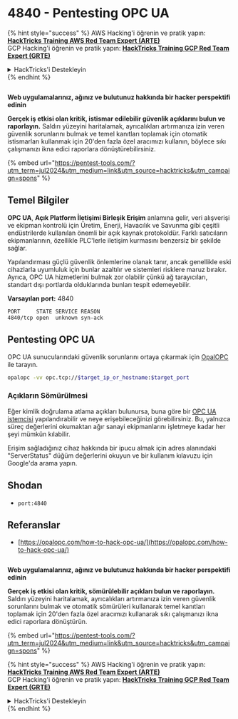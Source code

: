 # 4840 - Pentesting OPC UA

{% hint style="success" %}
AWS Hacking'i öğrenin ve pratik yapın:<img src="/.gitbook/assets/arte.png" alt="" data-size="line">[**HackTricks Training AWS Red Team Expert (ARTE)**](https://training.hacktricks.xyz/courses/arte)<img src="/.gitbook/assets/arte.png" alt="" data-size="line">\
GCP Hacking'i öğrenin ve pratik yapın: <img src="/.gitbook/assets/grte.png" alt="" data-size="line">[**HackTricks Training GCP Red Team Expert (GRTE)**<img src="/.gitbook/assets/grte.png" alt="" data-size="line">](https://training.hacktricks.xyz/courses/grte)

<details>

<summary>HackTricks'i Destekleyin</summary>

* [**abonelik planlarını**](https://github.com/sponsors/carlospolop) kontrol edin!
* **💬 [**Discord grubuna**](https://discord.gg/hRep4RUj7f) veya [**telegram grubuna**](https://t.me/peass) katılın ya da **Twitter'da** 🐦 [**@hacktricks\_live**](https://twitter.com/hacktricks\_live)**'i takip edin.**
* **Hacking ipuçlarını paylaşmak için** [**HackTricks**](https://github.com/carlospolop/hacktricks) ve [**HackTricks Cloud**](https://github.com/carlospolop/hacktricks-cloud) github reposuna PR gönderin.

</details>
{% endhint %}

<figure><img src="/.gitbook/assets/pentest-tools.svg" alt=""><figcaption></figcaption></figure>

**Web uygulamalarınız, ağınız ve bulutunuz hakkında bir hacker perspektifi edinin**

**Gerçek iş etkisi olan kritik, istismar edilebilir güvenlik açıklarını bulun ve raporlayın.** Saldırı yüzeyini haritalamak, ayrıcalıkları artırmanıza izin veren güvenlik sorunlarını bulmak ve temel kanıtları toplamak için otomatik istismarları kullanmak için 20'den fazla özel aracımızı kullanın, böylece sıkı çalışmanızı ikna edici raporlara dönüştürebilirsiniz.

{% embed url="https://pentest-tools.com/?utm_term=jul2024&utm_medium=link&utm_source=hacktricks&utm_campaign=spons" %}

## Temel Bilgiler

**OPC UA**, **Açık Platform İletişimi Birleşik Erişim** anlamına gelir, veri alışverişi ve ekipman kontrolü için Üretim, Enerji, Havacılık ve Savunma gibi çeşitli endüstrilerde kullanılan önemli bir açık kaynak protokoldür. Farklı satıcıların ekipmanlarının, özellikle PLC'lerle iletişim kurmasını benzersiz bir şekilde sağlar.

Yapılandırması güçlü güvenlik önlemlerine olanak tanır, ancak genellikle eski cihazlarla uyumluluk için bunlar azaltılır ve sistemleri risklere maruz bırakır. Ayrıca, OPC UA hizmetlerini bulmak zor olabilir çünkü ağ tarayıcıları, standart dışı portlarda olduklarında bunları tespit edemeyebilir.

**Varsayılan port:** 4840
```text
PORT     STATE SERVICE REASON
4840/tcp open  unknown syn-ack
```
## Pentesting OPC UA

OPC UA sunucularındaki güvenlik sorunlarını ortaya çıkarmak için [OpalOPC](https://opalopc.com/) ile tarayın.
```bash
opalopc -vv opc.tcp://$target_ip_or_hostname:$target_port
```
### Açıkların Sömürülmesi

Eğer kimlik doğrulama atlama açıkları bulunursa, buna göre bir [OPC UA istemcisi](https://www.prosysopc.com/products/opc-ua-browser/) yapılandırabilir ve neye erişebileceğinizi görebilirsiniz. Bu, yalnızca süreç değerlerini okumaktan ağır sanayi ekipmanlarını işletmeye kadar her şeyi mümkün kılabilir.

Erişim sağladığınız cihaz hakkında bir ipucu almak için adres alanındaki "ServerStatus" düğüm değerlerini okuyun ve bir kullanım kılavuzu için Google'da arama yapın.

## Shodan

* `port:4840`

## Referanslar

* [https://opalopc.com/how-to-hack-opc-ua/](https://opalopc.com/how-to-hack-opc-ua/)

<figure><img src="/.gitbook/assets/pentest-tools.svg" alt=""><figcaption></figcaption></figure>

**Web uygulamalarınız, ağınız ve bulutunuz hakkında bir hacker perspektifi edinin**

**Gerçek iş etkisi olan kritik, sömürülebilir açıkları bulun ve raporlayın.** Saldırı yüzeyini haritalamak, ayrıcalıkları artırmanıza izin veren güvenlik sorunlarını bulmak ve otomatik sömürüleri kullanarak temel kanıtları toplamak için 20'den fazla özel aracımızı kullanarak sıkı çalışmanızı ikna edici raporlara dönüştürün.

{% embed url="https://pentest-tools.com/?utm_term=jul2024&utm_medium=link&utm_source=hacktricks&utm_campaign=spons" %}

{% hint style="success" %}
AWS Hacking'i öğrenin ve pratik yapın:<img src="/.gitbook/assets/arte.png" alt="" data-size="line">[**HackTricks Training AWS Red Team Expert (ARTE)**](https://training.hacktricks.xyz/courses/arte)<img src="/.gitbook/assets/arte.png" alt="" data-size="line">\
GCP Hacking'i öğrenin ve pratik yapın: <img src="/.gitbook/assets/grte.png" alt="" data-size="line">[**HackTricks Training GCP Red Team Expert (GRTE)**<img src="/.gitbook/assets/grte.png" alt="" data-size="line">](https://training.hacktricks.xyz/courses/grte)

<details>

<summary>HackTricks'i Destekleyin</summary>

* [**abonelik planlarını**](https://github.com/sponsors/carlospolop) kontrol edin!
* **💬 [**Discord grubuna**](https://discord.gg/hRep4RUj7f) veya [**telegram grubuna**](https://t.me/peass) katılın ya da **Twitter'da** 🐦 [**@hacktricks\_live**](https://twitter.com/hacktricks\_live)** bizi takip edin.**
* **Hacking ipuçlarını paylaşmak için [**HackTricks**](https://github.com/carlospolop/hacktricks) ve [**HackTricks Cloud**](https://github.com/carlospolop/hacktricks-cloud) github reposuna PR gönderin.**

</details>
{% endhint %}
